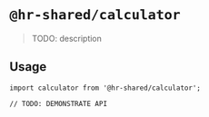 # `@hr-shared/calculator`

> TODO: description

## Usage

```
import calculator from '@hr-shared/calculator';

// TODO: DEMONSTRATE API
```
